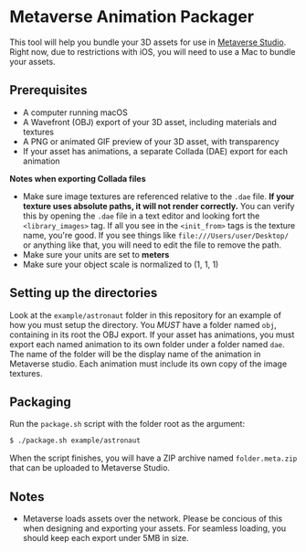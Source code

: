 # Metaverse Animation Packager

This tool will help you bundle your 3D assets for use in [Metaverse Studio](https://gometa.io). Right now, due to restrictions with iOS, you will need to use a Mac to bundle your assets.

## Prerequisites

- A computer running macOS
- A Wavefront (OBJ) export of your 3D asset, including materials and textures
- A PNG or animated GIF preview of your 3D asset, with transparency
- If your asset has animations, a separate Collada (DAE) export for each animation

**Notes when exporting Collada files**
- Make sure image textures are referenced relative to the `.dae` file. **If your texture uses absolute paths, it will not render correctly.** You can verify this by opening the `.dae` file in a text editor and looking fort the `<library_images>` tag. If all you see in the `<init_from>` tags is the texture name, you're good. If you see things like `file:///Users/user/Desktop/` or anything like that, you will need to edit the file to remove the path.
- Make sure your units are set to **meters**
- Make sure your object scale is normalized to (1, 1, 1)

## Setting up the directories

Look at the `example/astronaut` folder in this repository for an example of how you must setup the directory. You *MUST* have a folder named `obj`, containing in its root the OBJ export. If your asset has animations, you must export each named animation to its own folder under a folder named `dae`. The name of the folder will be the display name of the animation in Metaverse studio. Each animation must include its own copy of the image textures.

## Packaging

Run the `package.sh` script with the folder root as the argument:

```bash
$ ./package.sh example/astronaut
```

When the script finishes, you will have a ZIP archive named `folder.meta.zip` that can be uploaded to Metaverse Studio.

## Notes

- Metaverse loads assets over the network. Please be concious of this when designing and exporting your assets. For seamless loading, you should keep each export under 5MB in size.